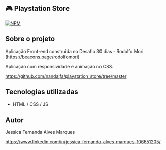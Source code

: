 ## 🎮 Playstation Store
[![NPM](https://img.shields.io/npm/l/react)](https://github.com/nandajfa/playstation_store/blob/main/LICENSE) 

## Sobre o projeto

Aplicação Front-end construida no Desafio 30 dias - Rodolfo Mori (https://beacons.page/rodolfomori)

Aplicação com responsividade e animação no CSS.

https://github.com/nandajfa/playstation_store/tree/master

## Tecnologias utilizadas

- HTML / CSS / JS 

## Autor

Jessica Fernanda Alves Marques

https://www.linkedin.com/in/jessica-fernanda-alves-marques-106651205/
